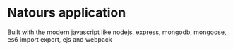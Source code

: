 # Natours application

Built with the modern javascript like nodejs, express, mongodb, mongoose, es6 import export, ejs and webpack
